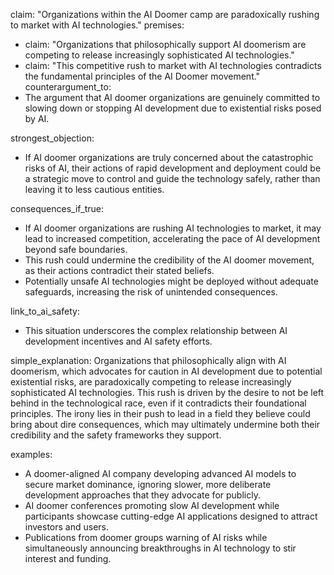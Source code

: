 claim: "Organizations within the AI Doomer camp are paradoxically rushing to market with AI technologies."
premises:
  - claim: "Organizations that philosophically support AI doomerism are competing to release increasingly sophisticated AI technologies."
  - claim: "This competitive rush to market with AI technologies contradicts the fundamental principles of the AI Doomer movement."
counterargument_to:
  - The argument that AI doomer organizations are genuinely committed to slowing down or stopping AI development due to existential risks posed by AI.

strongest_objection:
  - If AI doomer organizations are truly concerned about the catastrophic risks of AI, their actions of rapid development and deployment could be a strategic move to control and guide the technology safely, rather than leaving it to less cautious entities.

consequences_if_true:
  - If AI doomer organizations are rushing AI technologies to market, it may lead to increased competition, accelerating the pace of AI development beyond safe boundaries.
  - This rush could undermine the credibility of the AI doomer movement, as their actions contradict their stated beliefs.
  - Potentially unsafe AI technologies might be deployed without adequate safeguards, increasing the risk of unintended consequences.

link_to_ai_safety:
  - This situation underscores the complex relationship between AI development incentives and AI safety efforts.

simple_explanation:
  Organizations that philosophically align with AI doomerism, which advocates for caution in AI development due to potential existential risks, are paradoxically competing to release increasingly sophisticated AI technologies. This rush is driven by the desire to not be left behind in the technological race, even if it contradicts their foundational principles. The irony lies in their push to lead in a field they believe could bring about dire consequences, which may ultimately undermine both their credibility and the safety frameworks they support.

examples:
  - A doomer-aligned AI company developing advanced AI models to secure market dominance, ignoring slower, more deliberate development approaches that they advocate for publicly.
  - AI doomer conferences promoting slow AI development while participants showcase cutting-edge AI applications designed to attract investors and users.
  - Publications from doomer groups warning of AI risks while simultaneously announcing breakthroughs in AI technology to stir interest and funding.